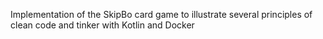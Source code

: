 Implementation of the SkipBo card game to illustrate several principles of 
clean code and tinker with Kotlin and Docker
